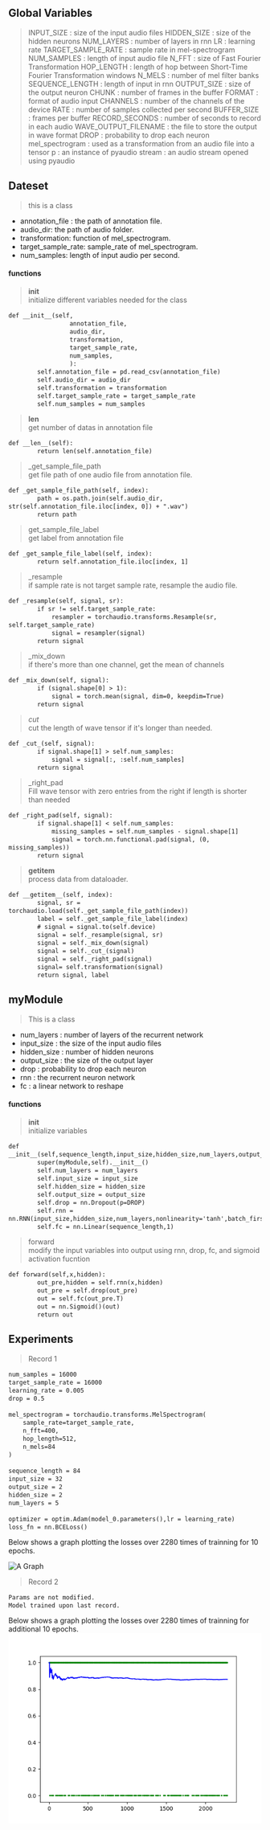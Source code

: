 
## Global Variables
> INPUT_SIZE : size of the input audio files
> HIDDEN_SIZE :  size of the hidden neurons
> NUM_LAYERS : number of layers in rnn
> LR : learning rate
> TARGET_SAMPLE_RATE : sample rate in mel-spectrogram
> NUM_SAMPLES : length of input audio file
> N_FFT : size of Fast Fourier Transformation 
> HOP_LENGTH : length of hop between Short-Time Fourier Transformation windows
> N_MELS : number of mel filter banks
> SEQUENCE_LENGTH : length of input in rnn
> OUTPUT_SIZE : size of the output neuron
> CHUNK : number of frames in the buffer
> FORMAT : format of audio input 
> CHANNELS : number of the channels of the device
> RATE : number of samples collected per second
> BUFFER_SIZE : frames per buffer
> RECORD_SECONDS : number of seconds to record in each audio
> WAVE_OUTPUT_FILENAME : the file to store the output in wave format
> DROP : probability to drop each neuron
> mel_spectrogram : used as a transformation from an audio file into a tensor
> p : an instance of pyaudio
> stream : an audio stream opened using pyaudio
## Dateset
> this is a class
* annotation_file : the path of annotation file.
* audio_dir: the path of audio folder.
* transformation: function of mel_spectrogram.
* target_sample_rate: sample_rate of mel_spectrogram.
* num_samples: length of input audio per second.
#### functions
>__init__ <br/>
initialize different variables needed for the class
```code
def __init__(self,
                 annotation_file,
                 audio_dir,
                 transformation,
                 target_sample_rate,
                 num_samples,
                 ):  
        self.annotation_file = pd.read_csv(annotation_file)
        self.audio_dir = audio_dir
        self.transformation = transformation
        self.target_sample_rate = target_sample_rate
        self.num_samples = num_samples 
```
>__len__ <br/>
get number of datas in annotation file
```code
def __len__(self):
        return len(self.annotation_file)
```
>_get_sample_file_path <br/>
get file path of one audio file from annotation file.
```code
def _get_sample_file_path(self, index):
        path = os.path.join(self.audio_dir, str(self.annotation_file.iloc[index, 0]) + ".wav")
        return path
```
>get_sample_file_label <br/>
get label from annotation file
```code
def _get_sample_file_label(self, index):
        return self.annotation_file.iloc[index, 1]
```
>_resample <br/>
if sample rate is not target sample rate, resample the audio file.
```code
def _resample(self, signal, sr):
        if sr != self.target_sample_rate:
            resampler = torchaudio.transforms.Resample(sr, self.target_sample_rate)
            signal = resampler(signal)
        return signal
```
>_mix_down <br/>
if there's more than one channel, get the mean of channels
```code
def _mix_down(self, signal):
        if (signal.shape[0] > 1):
            signal = torch.mean(signal, dim=0, keepdim=True)
        return signal
```
>_cut_ <br/>
cut the length of wave tensor if it's longer than needed.
```code
def _cut_(self, signal):
        if signal.shape[1] > self.num_samples:
            signal = signal[:, :self.num_samples]
        return signal
```
>_right_pad <br/>
Fill wave tensor with zero entries from the right if length is shorter than needed
```code
def _right_pad(self, signal):
        if signal.shape[1] < self.num_samples:
            missing_samples = self.num_samples - signal.shape[1]
            signal = torch.nn.functional.pad(signal, (0, missing_samples))
        return signal
```
>__getitem__ <br/>
process data from dataloader.
```code
def __getitem__(self, index):
        signal, sr = torchaudio.load(self._get_sample_file_path(index))
        label = self._get_sample_file_label(index)
        # signal = signal.to(self.device)
        signal = self._resample(signal, sr)
        signal = self._mix_down(signal)
        signal = self._cut_(signal)
        signal = self._right_pad(signal)
        signal= self.transformation(signal)
        return signal, label
```

## myModule
> This is a class
* num_layers : number of layers of the recurrent network
* input_size : the size of the input audio files
* hidden_size : number of hidden neurons
* output_size : the size of the output layer
* drop : probability to drop each neuron
* rnn : the recurrent neuron network
* fc : a linear network to reshape
  
#### functions
>__init__ <br/>
initialize variables
```code
def __init__(self,sequence_length,input_size,hidden_size,num_layers,output_size):
        super(myModule,self).__init__()
        self.num_layers = num_layers
        self.input_size = input_size
        self.hidden_size = hidden_size
        self.output_size = output_size
        self.drop = nn.Dropout(p=DROP)
        self.rnn = nn.RNN(input_size,hidden_size,num_layers,nonlinearity='tanh',batch_first=True)
        self.fc = nn.Linear(sequence_length,1)
```
>forward <br/>
modify the input variables into output using rnn, drop, fc, and sigmoid activation fucntion
```code
def forward(self,x,hidden):
        out_pre,hidden = self.rnn(x,hidden)
        out_pre = self.drop(out_pre)
        out = self.fc(out_pre.T)
        out = nn.Sigmoid()(out)
        return out
```

## Experiments

> Record 1

```
num_samples = 16000
target_sample_rate = 16000
learning_rate = 0.005
drop = 0.5

mel_spectrogram = torchaudio.transforms.MelSpectrogram(
    sample_rate=target_sample_rate,
    n_fft=400,
    hop_length=512,
    n_mels=84
)

sequence_length = 84
input_size = 32
output_size = 2
hidden_size = 2
num_layers = 5

optimizer = optim.Adam(model_0.parameters(),lr = learning_rate)
loss_fn = nn.BCELoss()
```

Below shows a graph plotting the losses over 2280 times of trainning for 10 epochs.

![A Graph](Assets/igures/Figure_1.png)

> Record 2

```
Params are not modified.
Model trained upon last record.
```

Below shows a graph plotting the losses over 2280 times of trainning for additional 10 epochs.
![A Graph](Assets/Figures/Figure_2.png)

